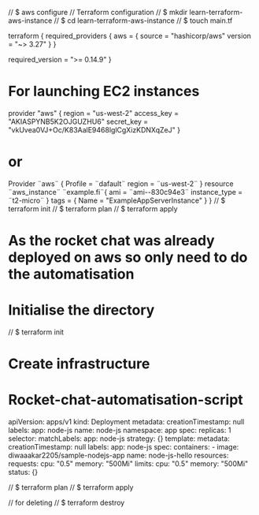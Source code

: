 
// $ aws configure
// Terraform configuration
// $ mkdir learn-terraform-aws-instance
// $ cd learn-terraform-aws-instance
// $ touch main.tf


terraform {
  required_providers {
    aws = {
      source  = "hashicorp/aws"
      version = "~> 3.27"
    }
  }

  required_version = ">= 0.14.9"
}

# For launching EC2 instances 
provider "aws" {
  region     = "us-west-2"
  access_key = "AKIASPYNB5K2OJGUZHU6"
  secret_key = "vkUvea0VJ+Oc/K83AalE9468lglCgXizKDNXqZeJ"
}

# or 
Provider ¨aws¨ {
Profile = ¨dafault¨
region  = ¨us-west-2¨ 
}
resource ¨aws_instance¨ ¨example.fi¨{
ami  = ¨ami--830c94e3¨
instance_type = ¨t2-micro¨
}
tags = {
    Name = "ExampleAppServerInstance"
  }
}
// $ terraform init
// $ terraform plan
// $ terraform apply



# As the rocket chat was already deployed on aws so only need to do the automatisation


# Initialise the directory 
// $ terraform init

# Create infrastructure 
# Rocket-chat-automatisation-script
apiVersion: apps/v1
kind: Deployment
metadata:
  creationTimestamp: null
  labels:
    app: node-js
  name: node-js
  namespace: app
spec:
  replicas: 1
  selector:
    matchLabels:
      app: node-js
  strategy: {}
  template:
    metadata:
      creationTimestamp: null
      labels:
        app: node-js
    spec:
      containers:
      - image: diwaaakar2205/sample-nodejs-app
        name: node-js-hello
        resources:
          requests:
            cpu: "0.5"
            memory: "500Mi"
          limits:
            cpu: "0.5"
            memory: "500Mi"
status: {} 

// $ terraform plan
// $ terraform apply

// for deleting 
// $ terraform destroy
